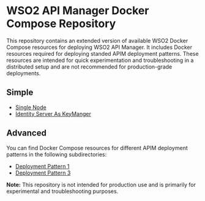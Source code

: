 # WSO2 API Manager Docker Compose Repository

This repository contains an extended version of available WSO2 Docker Compose resources for deploying WSO2 API Manager. It includes Docker resources required for deploying standed APIM deployment patterns. These resources are intended for quick experimentation and troubleshooting in a distributed setup and are not recommended for production-grade deployments.

## Simple

- [Single Node](https://github.com/cbabey/apim-docker-compose/tree/4.0.x/simple/am-single)
- [Identity Server As KeyManger](https://github.com/cbabey/apim-docker-compose/tree/4.0.x/simple/is-as-km)

## Advanced

You can find Docker Compose resources for different APIM deployment patterns in the following subdirectories:

- [Deployment Pattern 1](https://github.com/cbabey/apim-docker-compose/tree/4.0.x/advanced/am-pattern-1)
- [Deployment Pattern 3](https://github.com/cbabey/apim-docker-compose/tree/4.0.x/advanced/am-pattern-3)

**Note:** This repository is not intended for production use and is primarily for experimental and troubleshooting purposes. 
